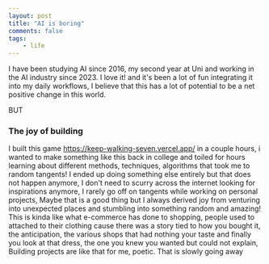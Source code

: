 ```yaml
---
layout: post
title: "AI is boring"
comments: false
tags:
    - life
---
```


I have been studying AI since 2016, my second year at Uni and working in the AI industry since 2023. I love it! and it's been a lot of fun integrating it into my daily workflows, I believe that this has a lot of potential to be a net positive change in this world.

BUT

### The joy of building

I built this game <https://keep-walking-seven.vercel.app/> in a couple hours, i wanted to make something like this back in college and toiled for hours learning about different methods, techniques, algorithms that took me to random tangents! I ended up doing something else entirely but that does not happen anymore, I don't need to scurry across the internet looking for inspirations anymore, I rarely go off on tangents while working on personal projects, Maybe that is a good thing but I always derived joy from venturing into unexpected places and stumbling into something random and amazing! This is kinda like what e-commerce has done to shopping, people used to attached to their clothing cause there was a story tied to how you bought it, the anticipation, the various shops that had nothing your taste and finally you look at that dress, the one you knew you wanted but could not explain, Building projects are like that for me, poetic. That is slowly going away
